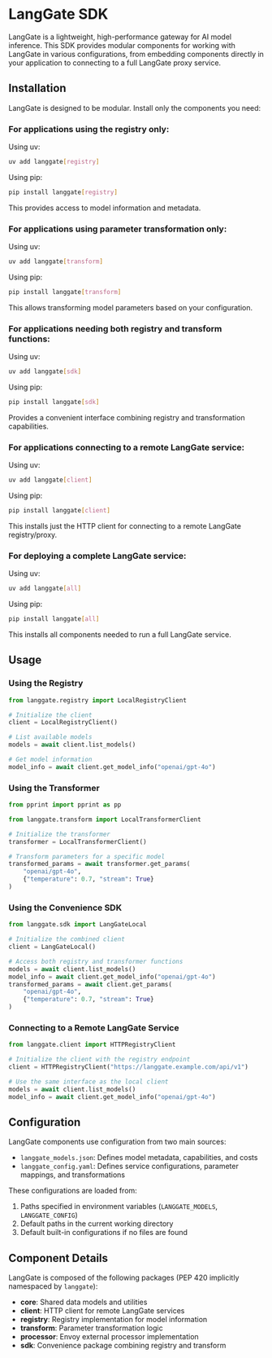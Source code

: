 # LangGate SDK

LangGate is a lightweight, high-performance gateway for AI model inference. This SDK provides modular components for working with LangGate in various configurations, from embedding components directly in your application to connecting to a full LangGate proxy service.

## Installation

LangGate is designed to be modular. Install only the components you need:

### For applications using the registry only:

Using uv:
```bash
uv add langgate[registry]
```

Using pip:
```bash
pip install langgate[registry]
```

This provides access to model information and metadata.

### For applications using parameter transformation only:

Using uv:
```bash
uv add langgate[transform]
```

Using pip:
```bash
pip install langgate[transform]
```

This allows transforming model parameters based on your configuration.

### For applications needing both registry and transform functions:

Using uv:
```bash
uv add langgate[sdk]
```

Using pip:
```bash
pip install langgate[sdk]
```

Provides a convenient interface combining registry and transformation capabilities.

### For applications connecting to a remote LangGate service:

Using uv:
```bash
uv add langgate[client]
```

Using pip:
```bash
pip install langgate[client]
```

This installs just the HTTP client for connecting to a remote LangGate registry/proxy.

### For deploying a complete LangGate service:

Using uv:
```bash
uv add langgate[all]
```

Using pip:
```bash
pip install langgate[all]
```

This installs all components needed to run a full LangGate service.

## Usage

### Using the Registry

```python
from langgate.registry import LocalRegistryClient

# Initialize the client
client = LocalRegistryClient()

# List available models
models = await client.list_models()

# Get model information
model_info = await client.get_model_info("openai/gpt-4o")
```

### Using the Transformer

```python
from pprint import pprint as pp

from langgate.transform import LocalTransformerClient

# Initialize the transformer
transformer = LocalTransformerClient()

# Transform parameters for a specific model
transformed_params = await transformer.get_params(
    "openai/gpt-4o",
    {"temperature": 0.7, "stream": True}
)
```

### Using the Convenience SDK

```python
from langgate.sdk import LangGateLocal

# Initialize the combined client
client = LangGateLocal()

# Access both registry and transformer functions
models = await client.list_models()
model_info = await client.get_model_info("openai/gpt-4o")
transformed_params = await client.get_params(
    "openai/gpt-4o",
    {"temperature": 0.7, "stream": True}
)
```

### Connecting to a Remote LangGate Service

```python
from langgate.client import HTTPRegistryClient

# Initialize the client with the registry endpoint
client = HTTPRegistryClient("https://langgate.example.com/api/v1")

# Use the same interface as the local client
models = await client.list_models()
model_info = await client.get_model_info("openai/gpt-4o")
```

## Configuration

LangGate components use configuration from two main sources:

- `langgate_models.json`: Defines model metadata, capabilities, and costs
- `langgate_config.yaml`: Defines service configurations, parameter mappings, and transformations

These configurations are loaded from:
1. Paths specified in environment variables (`LANGGATE_MODELS`, `LANGGATE_CONFIG`)
2. Default paths in the current working directory
3. Default built-in configurations if no files are found

## Component Details

LangGate is composed of the following packages (PEP 420 implicitly namespaced by `langgate`):

- **core**: Shared data models and utilities
- **client**: HTTP client for remote LangGate services
- **registry**: Registry implementation for model information
- **transform**: Parameter transformation logic
- **processor**: Envoy external processor implementation
- **sdk**: Convenience package combining registry and transform
